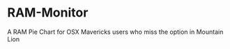 RAM-Monitor
===========

A RAM Pie Chart for OSX Mavericks users who miss the option in Mountain Lion
